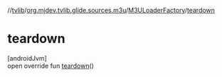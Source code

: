 //[tvlib](../../../index.md)/[org.mjdev.tvlib.glide.sources.m3u](../index.md)/[M3ULoaderFactory](index.md)/[teardown](teardown.md)

# teardown

[androidJvm]\
open override fun [teardown](teardown.md)()
